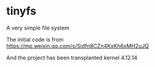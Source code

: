 # tinyfs
A very simple file system

The initial code is from https://mp.weixin.qq.com/s/Sidfn8CZn4KxKh6xMH2uJQ

And the project has been transplanted kernel 4.12.14
